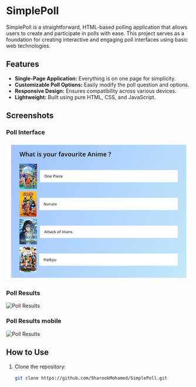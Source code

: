 # SimplePoll

SimplePoll is a straightforward, HTML-based polling application that allows users to create and participate in polls with ease. This project serves as a foundation for creating interactive and engaging poll interfaces using basic web technologies.

## Features

- **Single-Page Application:** Everything is on one page for simplicity.
- **Customizable Poll Options:** Easily modify the poll question and options.
- **Responsive Design:** Ensures compatibility across various devices.
- **Lightweight:** Built using pure HTML, CSS, and JavaScript.

## Screenshots

### Poll Interface
![Poll Interface](https://github.com/SharookMohamed/SimplePoll/blob/master/Screenshot%20(78).png)


### Poll Results
![Poll Results](images/poll-results.png)

### Poll Results mobile
![Poll Results](images/poll-results.png)
## How to Use

1. Clone the repository:

   ```bash
   git clone https://github.com/SharookMohamed/SimplePoll.git
